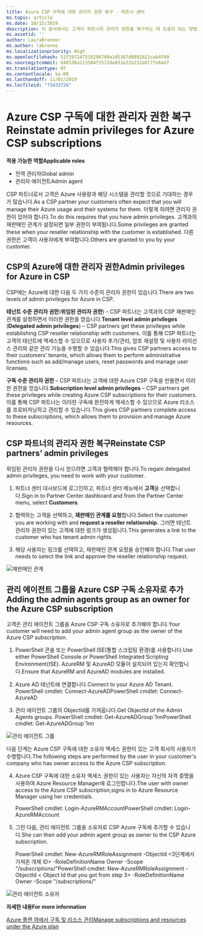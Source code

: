 ```yaml
---
title: Azure CSP 구독에 대한 관리자 권한 복구 - 파트너 센터
ms.topic: article
ms.date: 10/15/2019
description: 이 문서에서는 고객이 파트너의 관리자 권한을 복구하는 데 도움이 되는 방법을 설명합니다.
ms.assetid: ''
author: LauraBrenner
ms.author: labrenne
ms.localizationpriority: High
ms.openlocfilehash: 51f19724751b296789a1d5367d9892b21cab4f09
ms.sourcegitcommit: 646536a113584f1572de851e22a212a6f77e64d7
ms.translationtype: HT
ms.contentlocale: ko-KR
ms.lasthandoff: 11/01/2019
ms.locfileid: "73433726"
---
```

# <a name="reinstate-admin-privileges-for-azure-csp-subscriptions"></a><span data-ttu-id="eb73a-103">Azure CSP 구독에 대한 관리자 권한 복구</span><span class="sxs-lookup"><span data-stu-id="eb73a-103">Reinstate admin privileges for Azure CSP subscriptions</span></span>  

<span data-ttu-id="eb73a-104">**적용 가능한 역할**</span><span class="sxs-lookup"><span data-stu-id="eb73a-104">**Applicable roles**</span></span>

- <span data-ttu-id="eb73a-105">전역 관리자</span><span class="sxs-lookup"><span data-stu-id="eb73a-105">Global admin</span></span>
- <span data-ttu-id="eb73a-106">관리자 에이전트</span><span class="sxs-lookup"><span data-stu-id="eb73a-106">Admin agent</span></span>

<span data-ttu-id="eb73a-107">CSP 파트너로서 고객은 Azure 사용량과 해당 시스템을 관리할 것으로 기대하는 경우가 많습니다.</span><span class="sxs-lookup"><span data-stu-id="eb73a-107">As a CSP partner your customers often expect that you will manage their Azure usage and their systems for them.</span></span> <span data-ttu-id="eb73a-108">이렇게 하려면 관리자 권한이 있어야 합니다.</span><span class="sxs-lookup"><span data-stu-id="eb73a-108">To do this requires that you have admin privileges.</span></span> <span data-ttu-id="eb73a-109">고객과의 재판매인 관계가 설정되면 일부 권한이 부여됩니다.</span><span class="sxs-lookup"><span data-stu-id="eb73a-109">Some privileges are granted these when your reseller relationship with the customer is established.</span></span> <span data-ttu-id="eb73a-110">다른 권한은 고객이 사용자에게 부여합니다.</span><span class="sxs-lookup"><span data-stu-id="eb73a-110">Others are granted to you by your customer.</span></span>

## <a name="admin-privileges-for-azure-in-csp"></a><span data-ttu-id="eb73a-111">CSP의 Azure에 대한 관리자 권한</span><span class="sxs-lookup"><span data-stu-id="eb73a-111">Admin privileges for Azure in CSP</span></span> 

<span data-ttu-id="eb73a-112">CSP에는 Azure에 대한 다음 두 가지 수준의 관리자 권한이 있습니다.</span><span class="sxs-lookup"><span data-stu-id="eb73a-112">There are two levels of admin privileges for Azure in CSP.</span></span> 

<span data-ttu-id="eb73a-113">**테넌트 수준 관리자 권한**(**위임된 관리자 권한**) – CSP 파트너는 고객과의 CSP 재판매인 관계를 설정하면서 이러한 권한을 얻습니다.</span><span class="sxs-lookup"><span data-stu-id="eb73a-113">**Tenant level admin privileges** (**Delegated admin privileges**) –  CSP partners get these privileges while establishing CSP reseller relationship with customers.</span></span> <span data-ttu-id="eb73a-114">이를 통해 CSP 파트너는 고객의 테넌트에 액세스할 수 있으므로 사용자 추가/관리, 암호 재설정 및 사용자 라이선스 관리와 같은 관리 기능을 수행할 수 있습니다.</span><span class="sxs-lookup"><span data-stu-id="eb73a-114">This gives CSP partners access to their customers’ tenants, which allows them to perform administrative functions such as add/manage users, reset passwords and manage user licenses.</span></span> 

<span data-ttu-id="eb73a-115">**구독 수준 관리자 권한** – CSP 파트너는 고객에 대한 Azure CSP 구독을 만들면서 이러한 권한을 얻습니다.</span><span class="sxs-lookup"><span data-stu-id="eb73a-115">**Subscription level admin privileges** – CSP partners get these privileges while creating Azure CSP subscriptions for their customers.</span></span> <span data-ttu-id="eb73a-116">이를 통해 CSP 파트너는 이러한 구독에 완전하게 액세스할 수 있으므로 Azure 리소스를 프로비저닝하고 관리할 수 있습니다.</span><span class="sxs-lookup"><span data-stu-id="eb73a-116">This gives CSP partners complete access to these subscriptions, which allows them to provision and manage Azure resources.</span></span> 


## <a name="reinstate-csp-partners-admin-privileges"></a><span data-ttu-id="eb73a-117">CSP 파트너의 관리자 권한 복구</span><span class="sxs-lookup"><span data-stu-id="eb73a-117">Reinstate CSP partners’ admin privileges</span></span>

<span data-ttu-id="eb73a-118">위임된 관리자 권한을 다시 얻으려면 고객과 협력해야 합니다.</span><span class="sxs-lookup"><span data-stu-id="eb73a-118">To regain delegated admin privileges, you need to work with your customer.</span></span>
 
 1. <span data-ttu-id="eb73a-119">파트너 센터 대시보드에 로그인하고, 파트너 센터 메뉴에서 **고객**을 선택합니다.</span><span class="sxs-lookup"><span data-stu-id="eb73a-119">Sign in to Partner Center dashboard and from the Partner Center menu, select **Customers**.</span></span>

 2. <span data-ttu-id="eb73a-120">협력하는 고객을 선택하고, **재판매인 관계를 요청**합니다.</span><span class="sxs-lookup"><span data-stu-id="eb73a-120">Select the customer you are working with and **request a reseller relationship.**</span></span> <span data-ttu-id="eb73a-121">그러면 테넌트 관리자 권한이 있는 고객에 대한 링크가 생성됩니다.</span><span class="sxs-lookup"><span data-stu-id="eb73a-121">This generates a link to the customer who has tenant admin rights.</span></span>

 3. <span data-ttu-id="eb73a-122">해당 사용자는 링크를 선택하고, 재판매인 관계 요청을 승인해야 합니다.</span><span class="sxs-lookup"><span data-stu-id="eb73a-122">That user needs to select the link and approve the reseller relationship request.</span></span>
 
![재판매인 관계](images/azure/revoke4.png)

## <a name="adding-the-admin-agents-group-as-an-owner-for-the-azure-csp-subscription"></a><span data-ttu-id="eb73a-124">관리 에이전트 그룹을 Azure CSP 구독 소유자로 추가</span><span class="sxs-lookup"><span data-stu-id="eb73a-124">Adding the admin agents group as an owner for the Azure CSP subscription</span></span>

 <span data-ttu-id="eb73a-125">고객은 관리 에이전트 그룹을 Azure CSP 구독 소유자로 추가해야 합니다.</span><span class="sxs-lookup"><span data-stu-id="eb73a-125">Your customer will need to add your admin agent group as the owner of the Azure CSP subscription.</span></span>

1. <span data-ttu-id="eb73a-126">PowerShell 콘솔 또는 PowerShell ISE(통합 스크립팅 환경)를 사용합니다.</span><span class="sxs-lookup"><span data-stu-id="eb73a-126">Use either PowerShell Console or PowerShell Integrated Scripting Environment(ISE).</span></span> <span data-ttu-id="eb73a-127">AzureRM 및 AzureAD 모듈이 설치되어 있는지 확인합니다.</span><span class="sxs-lookup"><span data-stu-id="eb73a-127">Ensure that AzureRM and AzureAD modules are installed.</span></span> 

2.  <span data-ttu-id="eb73a-128">Azure AD 테넌트에 연결합니다.</span><span class="sxs-lookup"><span data-stu-id="eb73a-128">Connect to your Azure AD Tenant.</span></span>
<span data-ttu-id="eb73a-129">PowerShell cmdlet: Connect-AzureAD</span><span class="sxs-lookup"><span data-stu-id="eb73a-129">PowerShell cmdlet: Connect-AzureAD</span></span>

3.  <span data-ttu-id="eb73a-130">관리 에이전트 그룹의 ObjectId를 가져옵니다.</span><span class="sxs-lookup"><span data-stu-id="eb73a-130">Get ObjectId of the Admin Agents groups.</span></span>
<span data-ttu-id="eb73a-131">PowerShell cmdlet: Get-AzureADGroup\`1nn</span><span class="sxs-lookup"><span data-stu-id="eb73a-131">PowerShell cmdlet: Get-AzureADGroup\`1nn</span></span>

![관리 에이전트 그룹](images/azure/revoke5.png)

<span data-ttu-id="eb73a-133">다음 단계는 Azure CSP 구독에 대한 소유자 액세스 권한이 있는 고객 회사의 사용자가 수행합니다.</span><span class="sxs-lookup"><span data-stu-id="eb73a-133">The following steps are performed by the user in your customer's company who has owner access to the Azure CSP subscription.</span></span>

4. <span data-ttu-id="eb73a-134">Azure CSP 구독에 대한 소유자 액세스 권한이 있는 사용자는 자신의 자격 증명을 사용하여 Azure Resource Manager에 로그인합니다.</span><span class="sxs-lookup"><span data-stu-id="eb73a-134">The user with owner access to the Azure CSP subscription,signs in to Azure Resource Manager using her credentials.</span></span>

    <span data-ttu-id="eb73a-135">PowerShell cmdlet: Login-AzureRMAccount</span><span class="sxs-lookup"><span data-stu-id="eb73a-135">PowerShell cmdlet: Login-AzureRMAccount</span></span>

5.  <span data-ttu-id="eb73a-136">그런 다음, 관리 에이전트 그룹을 소유자로 CSP Azure 구독에 추가할 수 있습니다.</span><span class="sxs-lookup"><span data-stu-id="eb73a-136">She can then add your admin agent group as owner to the CSP Azure subscription.</span></span>

    <span data-ttu-id="eb73a-137">PowerShell cmdlet: New-AzureRMRoleAssignment -ObjectId <3단계에서 가져온 개체 ID> -RoleDefinitionName Owner -Scope "/subscriptions/<SubscriptionId of CSP subscription>"</span><span class="sxs-lookup"><span data-stu-id="eb73a-137">PowerShell cmdlet: New-AzureRMRoleAssignment -ObjectId < Object Id that you got from step 3> -RoleDefinitionName Owner -Scope "/subscriptions/<SubscriptionId of CSP subscription>"</span></span>

![관리 에이전트 소유자](images/azure/revoke6.png)    

<span data-ttu-id="eb73a-139">**자세한 내용**</span><span class="sxs-lookup"><span data-stu-id="eb73a-139">**For more information**</span></span>

[<span data-ttu-id="eb73a-140">Azure 플랜 하에서 구독 및 리소스 관리</span><span class="sxs-lookup"><span data-stu-id="eb73a-140">Manage subscriptions and resources under the Azure plan</span></span>](azure-plan-manage.md)
